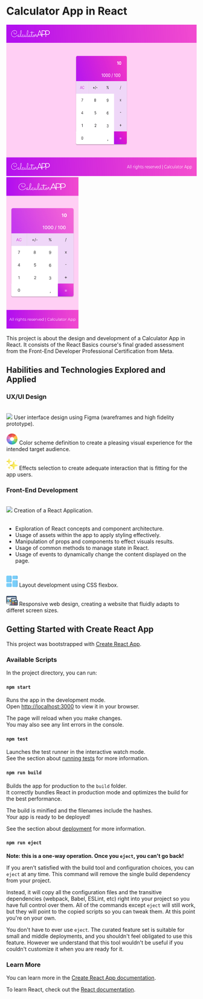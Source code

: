 # Calculator App in React

<div style = "display: inlin_block">
<img src="https://github.com/brunameloo/CalculatorAppReactJS/blob/main/public/calculator-app-desktop-ui.svg" height="400"/>
<img src="https://github.com/brunameloo/CalculatorAppReactJS/blob/main/public/calculator-app-mobile-ui.svg" height="400"/>
</div>

This project is about the design and development of a Calculator App in React. 
It consists of the React Basics course's final graded assessment from the Front-End Developer Professional Certification from Meta. 

## Habilities and Technologies Explored and Applied

### UX/UI Design
<br>
<div style="display: inline_block">
  <img src="https://cdn.jsdelivr.net/gh/devicons/devicon/icons/figma/figma-original.svg" width="30px"/>          
  User interface design using Figma (wareframes and high fidelity prototype).
</div>
<br>
<div style="display: inline_block">
  <img src="https://github.com/brunameloo/ReadMeIcons/blob/main/color%20palette.png" width="30px"/>          
  Color scheme definition to create a pleasing visual experience for the intended target audience.
</div>
<br>
<div style="display: inline_block">
  <img src="https://github.com/brunameloo/ReadMeIcons/blob/main/effects.png" width="30px"/>          
  Effects selection to create adequate interaction that is fitting for the app users.
</div>

### Front-End Development
<br>
<div style="display: inline_block">  
<img src="https://cdn.jsdelivr.net/gh/devicons/devicon/icons/react/react-original.svg" width="40px" />                            
  Creation of a React Application.
</div>
<br>
<ul>
<li>Exploration of React concepts and component architecture.</li>
<li>Usage of assets within the app to apply styling effectively.</li>
<li>Manipulation of props and components to effect visuals results.</li>
<li>Usage of common methods to manage state in React.</li>
<li>Usage of events to dynamically change the content displayed on the page.</li>
</ul>
<br>
<div style="display: inline_block">  
  <img src="https://github.com/brunameloo/ReadMeIcons/blob/main/layout.png" width="30px"/>          
  Layout development using CSS flexbox.
</div>
<br>
<div style="display: inline_block">  
  <img src="https://github.com/brunameloo/ReadMeIcons/blob/main/responsive%20design.png" width="30px"/>          
  Responsive web design, creating a website that fluidly adapts to differet screen sizes.
</div>

## Getting Started with Create React App

This project was bootstrapped with [Create React App](https://github.com/facebook/create-react-app).

### Available Scripts

In the project directory, you can run:

#### `npm start`

Runs the app in the development mode.\
Open [http://localhost:3000](http://localhost:3000) to view it in your browser.

The page will reload when you make changes.\
You may also see any lint errors in the console.

#### `npm test`

Launches the test runner in the interactive watch mode.\
See the section about [running tests](https://facebook.github.io/create-react-app/docs/running-tests) for more information.

#### `npm run build`

Builds the app for production to the `build` folder.\
It correctly bundles React in production mode and optimizes the build for the best performance.

The build is minified and the filenames include the hashes.\
Your app is ready to be deployed!

See the section about [deployment](https://facebook.github.io/create-react-app/docs/deployment) for more information.

#### `npm run eject`

**Note: this is a one-way operation. Once you `eject`, you can't go back!**

If you aren't satisfied with the build tool and configuration choices, you can `eject` at any time. This command will remove the single build dependency from your project.

Instead, it will copy all the configuration files and the transitive dependencies (webpack, Babel, ESLint, etc) right into your project so you have full control over them. All of the commands except `eject` will still work, but they will point to the copied scripts so you can tweak them. At this point you're on your own.

You don't have to ever use `eject`. The curated feature set is suitable for small and middle deployments, and you shouldn't feel obligated to use this feature. However we understand that this tool wouldn't be useful if you couldn't customize it when you are ready for it.

### Learn More

You can learn more in the [Create React App documentation](https://facebook.github.io/create-react-app/docs/getting-started).

To learn React, check out the [React documentation](https://reactjs.org/).
